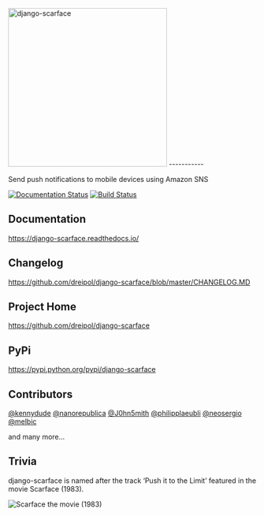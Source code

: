 <img src="docs/logo.png" width="322" alt="django-scarface" />
-----------

Send push notifications to mobile devices using Amazon SNS

[![Documentation Status](https://readthedocs.org/projects/django-scarface/badge/?version=latest)](https://readthedocs.org/projects/django-scarface/?badge=latest)
[![Build Status](https://travis-ci.org/dreipol/django-scarface.svg?branch=master)](https://travis-ci.org/dreipol/django-scarface)

Documentation
-----------
https://django-scarface.readthedocs.io/

Changelog
------------
https://github.com/dreipol/django-scarface/blob/master/CHANGELOG.MD

Project Home
------------
https://github.com/dreipol/django-scarface

PyPi
------------
https://pypi.python.org/pypi/django-scarface


Contributors
------------
[@kennydude](https://github.com/kennydude)
[@nanorepublica](https://github.com/nanorepublica)
[@J0hn5mith](https://github.com/J0hn5mith)
[@philipplaeubli](https://github.com/philipplaeubli)
[@neosergio](https://github.com/neosergio)
[@melbic](https://github.com/melbic)

and many more...

Trivia
------------
django-scarface is named after the track ‘Push it to the Limit’ featured in the movie Scarface (1983).

![Scarface the movie (1983)](docs/scarface-movie.png "Scarface the movie (1983)")
